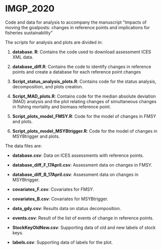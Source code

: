 # IMGP_2020
Code and data for analysis to accompany the manuscript "Impacts of moving the goalposts: changes in reference points and implications for fisheries sustainability"

The scripts for analysis and plots are divided in:

 1. **database. R**: Contains the code used to download assessment ICES XML data. 
 
 2. **database_diff.R**: Contains the code to identify changes in reference points and create a database for each reference point changes

 3. **Script_status_analysis_plots.R**: Contains code for the status analysis, decomposition, and plots creation.  

 4. **Script_MAD_plots.R**: Contains code for the median absolute deviation (MAD) analysis and the plot relating changes of simultaneous changes in fishing mortality and biomass reference point.  
  
 5. **Script_plots_model_FMSY.R**: Code for the model of changes in FMSY and plots. 
 
 6. **Script_plots_model_MSYBtrigger.R**:  Code for the model of changes in MSYBtrigger and plots. 
 

The data files are:
 
  * **database.csv**: Data on ICES assessments with reference points.
  
  * **database_diff_F_17April.csv**: Assessment data on changes in FMSY.
  
  * **database_diff_B_17April.csv**: Assessment data on changes in MSYBtrigger.
  
  * **covariates_F.csv**: Covariates for FMSY.
  
  * **covariates_B.csv**: Covariates for MSYBtrigger.
  
  * **data_gdy.csv**: Results data on status decomposition.
  
  * **events.csv**: Result of the list of events of change in reference points.
  
  * **StockKeyOldNew.csv**: Supporting data of old and new labels of stock keys.
  
  * **labels.csv**: Supporting data of labels for the plot.
  
  
  
 
